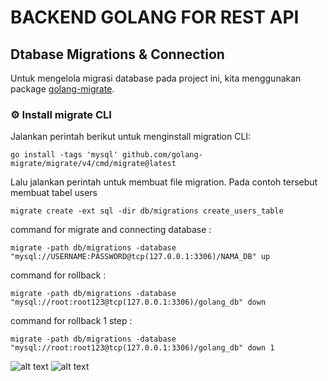 # BACKEND GOLANG FOR REST API

## Dtabase Migrations & Connection

Untuk mengelola migrasi database pada project ini, kita menggunakan package [golang-migrate](https://github.com/golang-migrate/migrate).

### ⚙️ Install migrate CLI
<span>Jalankan perintah berikut untuk menginstall migration CLI:</span>

```go install -tags 'mysql' github.com/golang-migrate/migrate/v4/cmd/migrate@latest``` 

<span>Lalu jalankan perintah untuk membuat file migration. Pada contoh tersebut membuat tabel users</span>

```migrate create -ext sql -dir db/migrations create_users_table```

<span>command for migrate and connecting database :</span>

`migrate -path db/migrations -database "mysql://USERNAME:PASSWORD@tcp(127.0.0.1:3306)/NAMA_DB" up`


<span>command for rollback : </span>

`migrate -path db/migrations -database "mysql://root:root123@tcp(127.0.0.1:3306)/golang_db" down`

<span>command for rollback 1 step : </span>

`migrate -path db/migrations -database "mysql://root:root123@tcp(127.0.0.1:3306)/golang_db" down 1`

![alt text](image.png)
![alt text](image-1.png)
